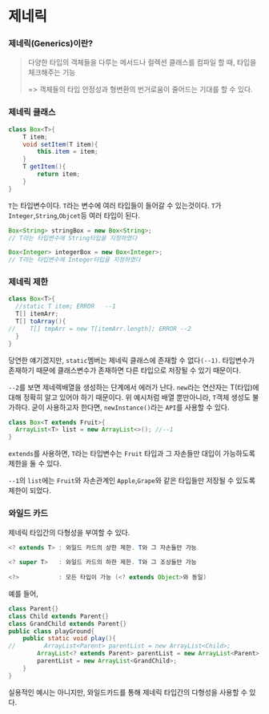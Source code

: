 # 제네릭



### 제네릭(Generics)이란?

> 다양한 타입의 객체들을 다루는 메서드나 컬렉션 클래스를 컴파일 할 때, 타입을 체크해주는 기능
>
> => 객체들의 타입 안정성과 형변환의 번거로움이 줄어드는 기대를 할 수 있다.

### 제네릭 클래스

```java
class Box<T>{
    T item;
    void setItem(T item){
        this.item = item;
    }
    T getItem(){
        return item;
    }
}
```

`T`는 타입변수이다. `T`라는 변수에 여러 타입들이 들어갈 수 있는것이다. `T`가 `Integer`,`String`,`Objcet`등 여러 타입이 된다.

```java
Box<String> stringBox = new Box<String>;
// T라는 타입변수에 String타입을 지정하였다

Box<Integer> integerBox = new Box<Integer>;
// T라는 타입변수에 Integer타입을 지정하였다
```



### 제네릭 제한

```java
class Box<T>{
  //static T item; ERROR   --1
  T[] itemArr;
  T[] toArray(){
//    T[] tmpArr = new T[itemArr.length]; ERROR --2
  }
}
```

당연한 얘기겠지만, `static`멤버는 제네릭 클래스에 존재할 수 없다`(--1)`. 타입변수가 존재하기 때문에 클래스변수가 존재하면 다른 타입으로 저장될 수 있기 때문이다.

`--2`를 보면 제네렉배열을 생성하는 단계에서 에러가 난다. `new`라는 연산자는 T(타입)에 대해 정확히 알고 있어야 하기 때문이다. 위 예시처럼 배열 뿐만아니라, `T`객체 생성도 불가하다. 굳이 사용하고자 한다면, `newInstance()`라는 `API`를 사용할 수 있다.

```java
class Box<T extends Fruit>{
  ArrayList<T> list = new ArrayList<>(); //--1
}
```

`extends`를 사용하면, `T`라는 타입변수는 `Fruit` 타입과 그 자손들만 대입이 가능하도록 제한을 둘 수 있다.

`--1`의 `list`에는 `Fruit`와 자손관계인 `Apple`,`Grape`와 같은 타입들만 저장될 수 있도록 제한이 되었다.



### 와일드 카드

제네릭 타입간의 다형성을 부여할 수 있다.

```java
<? extends T> : 와일드 카드의 상한 제한. T와 그 자손들만 가능
  
<? super T>   : 와일드 카드의 하한 제한. T와 그 조상들만 가능
  
<?>           : 모든 타입이 가능 (<? extends Object>와 동일) 
```

예를 들어,

```java
class Parent{}
class Child extends Parent{}
class GrandChild extends Parent{}
public class playGround{
    public static void play(){
//        ArrayList<Parent> parentList = new ArrayList<Child>;
        ArrayList<? extends Parent> parentList = new ArrayList<Parent>;
        parentList = new ArrayList<GrandChild>;
    }
}
```

실용적인 예시는 아니지만, 와일드카드를 통해 제네릭 타입간의 다형성을 사용할 수 있다.

